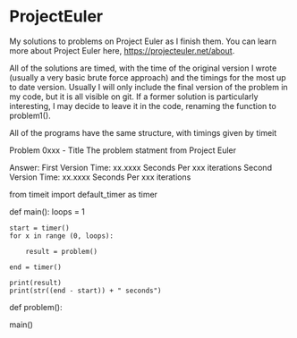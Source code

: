 # ProjectEuler

My solutions to problems on Project Euler as I finish them. You can learn more about Project Euler here, https://projecteuler.net/about.

All of the solutions are timed, with the time of the original version I wrote (usually a very basic brute force approach) and the timings for the most up to date version. Usually I will only include the final version of the problem in my code, but it is all visible on git. If a former solution is particularly interesting, I may decide to leave it in the code, renaming the function to problem1().

All of the programs have the same structure, with timings given by timeit

Problem 0xxx - Title
The problem statment from Project Euler

Answer: 
First Version Time: xx.xxxx Seconds Per xxx iterations
Second Version Time: xx.xxxx Seconds Per xxx iterations

from timeit import default_timer as timer

def main():
    loops = 1

    start = timer()
    for x in range (0, loops):

        result = problem()

    end = timer()

    print(result)
    print(str((end - start)) + " seconds") 

def problem():

main()
